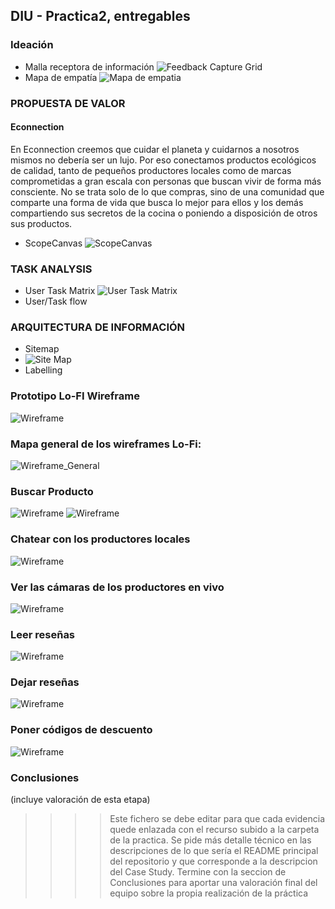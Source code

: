 ## DIU - Practica2, entregables

### Ideación 
* Malla receptora de información
![Feedback Capture Grid](Feedback%20Capture%20Grid.png)
* Mapa de empatía
![Mapa de empatia](Empathy%20Customer%20Map.png)


### PROPUESTA DE VALOR
#### Econnection
En Econnection creemos que cuidar el planeta y cuidarnos a nosotros mismos no debería ser un lujo. Por eso conectamos productos ecológicos de calidad, tanto de pequeños productores locales como de marcas comprometidas a gran escala con personas que buscan vivir de forma más consciente. No se trata solo de lo que compras, sino de una comunidad que comparte una forma de vida que busca lo mejor para ellos y los demás compartiendo sus secretos de la cocina o poniendo a disposición de otros sus productos.


* ScopeCanvas
![ScopeCanvas](ScopeCanvas.png)



### TASK ANALYSIS

* User Task Matrix
![User Task Matrix](TaskRank.png)
* User/Task flow


### ARQUITECTURA DE INFORMACIÓN

* Sitemap
* ![Site Map](SiteMap.png)
* Labelling 


### Prototipo Lo-FI Wireframe 
![Wireframe](Wireframe.png)

### Mapa general de los wireframes Lo-Fi:
![Wireframe_General](w_general.png)

### Buscar Producto
![Wireframe](w1.1.png)
![Wireframe](w1.2.png)

### Chatear con los productores locales
![Wireframe](w2.png)

### Ver las cámaras de los productores en vivo
![Wireframe](w3.png)

### Leer reseñas
![Wireframe](w4.png)

### Dejar reseñas
![Wireframe](w5.png)

### Poner códigos de descuento
![Wireframe](w6.png)

### Conclusiones  
(incluye valoración de esta etapa)

>>>> Este fichero se debe editar para que cada evidencia quede enlazada con el recurso subido a la carpeta de la practica. Se pide más detalle técnico en las descripciones de lo que sería el README principal del repositorio y que corresponde a la descripcion del Case Study.
>>>> Termine con la seccion de Conclusiones para aportar una valoración final del equipo sobre la propia realización de la práctica
